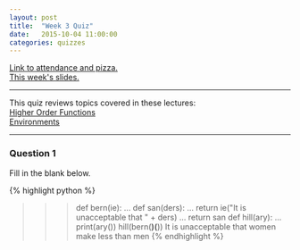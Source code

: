```yaml
---
layout: post
title:  "Week 3 Quiz"
date:   2015-10-04 11:00:00
categories: quizzes
---
```


[Link to attendance and pizza.](http://tiny.cc/tammydisc3)  
[This week's slides.](https://docs.google.com/presentation/d/1cfwWzadsrDU5RFfsLNQLVahf3m3dhX7f-iI-NdkB0aY/edit?usp=sharing)

---

This quiz reviews topics covered in these lectures:  
[Higher Order Functions](http://cs61a.org/assets/slides/04_6pp.pdf)   
[Environments](http://cs61a.org/assets/slides/05_6pp.pdf)

---

### Question 1

Fill in the blank below.

{% highlight python %}
>>> def bern(ie):
...     def san(ders):
...         return ie("It is unacceptable that " + ders)
...     return san
>>> def hill(ary):
...     print(ary())
>>> hill(bern(____________________)(____________________))
It is unacceptable that women make less than men
{% endhighlight %}

<!-- <a class="btn btn-default solution-toggle">TOGGLE SOLUTION</a>

<blockquote class="solution"><code>stop cheating</code><br/>
As a challenge, draw the environment diagram for this code.
</blockquote> -->
